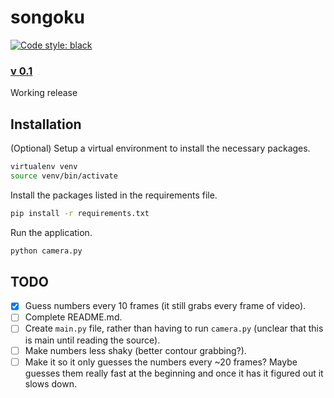 # songoku
[![Code style: black](https://img.shields.io/badge/code%20style-black-000000.svg)](https://github.com/python/black)

### [v 0.1](https://www.youtube.com/watch?v=H4L9yENEQbI)
Working release

## Installation

(Optional) Setup a virtual environment to install the necessary packages.

```bash
virtualenv venv
source venv/bin/activate
```

Install the packages listed in the requirements file.

```bash
pip install -r requirements.txt
```

Run the application.

```bash
python camera.py
```

## TODO

- [x] Guess numbers every 10 frames (it still grabs every frame of video).
- [ ] Complete README.md.
- [ ] Create `main.py` file, rather than having to run `camera.py` (unclear that this is main until reading the source).
- [ ] Make numbers less shaky (better contour grabbing?).
- [ ] Make it so it only guesses the numbers every ~20 frames? Maybe guesses them really fast at the beginning and once it has it figured out it slows down.
